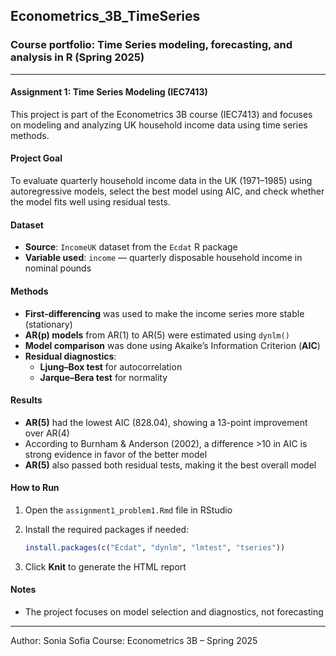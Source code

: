 ## Econometrics_3B_TimeSeries
### Course portfolio: Time Series modeling, forecasting, and analysis in R (Spring 2025)
---

#### Assignment 1: Time Series Modeling (IEC7413)
This project is part of the Econometrics 3B course (IEC7413) and focuses on modeling and analyzing UK household income data using time series methods.

#### Project Goal
To evaluate quarterly household income data in the UK (1971–1985) using autoregressive models, select the best model using AIC, and check whether the model fits well using residual tests.

#### Dataset
* **Source**: `IncomeUK` dataset from the `Ecdat` R package
* **Variable used**: `income` — quarterly disposable household income in nominal pounds

#### Methods
* **First-differencing** was used to make the income series more stable (stationary)
* **AR(p) models** from AR(1) to AR(5) were estimated using `dynlm()`
* **Model comparison** was done using Akaike’s Information Criterion (**AIC**)
* **Residual diagnostics**:
  * **Ljung–Box test** for autocorrelation
  * **Jarque–Bera test** for normality

#### Results
* **AR(5)** had the lowest AIC (828.04), showing a 13-point improvement over AR(4)
* According to Burnham & Anderson (2002), a difference >10 in AIC is strong evidence in favor of the better model
* **AR(5)** also passed both residual tests, making it the best overall model

#### How to Run
1. Open the `assignment1_problem1.Rmd` file in RStudio
2. Install the required packages if needed:

   ```r
   install.packages(c("Ecdat", "dynlm", "lmtest", "tseries"))
   ```
   
3. Click **Knit** to generate the HTML report

#### Notes
* The project focuses on model selection and diagnostics, not forecasting
---

Author: Sonia Sofia
Course: Econometrics 3B – Spring 2025
